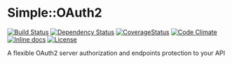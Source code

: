 # Simple::OAuth2
[![Build Status](https://travis-ci.org/0bman/simple_oauth2.svg?branch=master)](https://travis-ci.org/0bman/simple_oauth2)
[![Dependency Status](https://gemnasium.com/badges/github.com/0bman/simple_oauth2.svg)](https://gemnasium.com/github.com/0bman/simple_oauth2)
[![CoverageStatus](https://coveralls.io/repos/github/0bman/simple_oauth2/badge.svg?branch=master)](https://coveralls.io/github/0bman/simple_oauth2?branch=master)
[![Code Climate](https://codeclimate.com/github/0bman/simple_oauth2/badges/gpa.svg)](https://codeclimate.com/github/0bman/simple_oauth2)
[![Inline docs](http://inch-ci.org/github/0bman/simple_oauth2.svg?branch=master)](http://inch-ci.org/github/0bman/simple_oauth2)
[![License](http://img.shields.io/badge/license-MIT-brightgreen.svg)](https://github.com/0bman/simple_oauth2/blob/master/LICENSE)

A flexible OAuth2 server authorization and endpoints protection to your API
